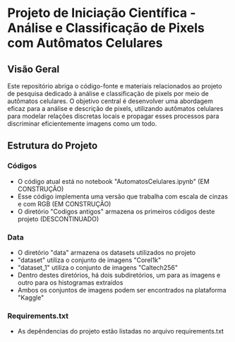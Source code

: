 # Projeto de Iniciação Científica - Análise e Classificação de Pixels com Autômatos Celulares


## Visão Geral
Este repositório abriga o código-fonte e materiais relacionados ao projeto de pesquisa dedicado à análise e classificação de pixels por meio de autômatos celulares. 
O objetivo central é desenvolver uma abordagem eficaz para a análise e descrição de pixels, utilizando autômatos celulares para modelar relações discretas locais e propagar esses processos para discriminar eficientemente imagens como um todo.

## Estrutura do Projeto

### Códigos
- O código atual está no notebook "AutomatosCelulares.ipynb" (EM CONSTRUÇÃO)
- Esse código implementa uma versão que trabalha com escala de cinzas e com RGB (EM CONSTRUÇÃO)
- O diretório "Codigos antigos" armazena os primeiros códigos deste projeto (DESCONTINUADO)

### Data
- O diretório "data" armazena os datasets utilizados no projeto
- "dataset" utiliza o conjunto de imagens "Corel1k"
- "dataset_1" utiliza o conjunto de imagens "Caltech256"
- Dentro destes diretórios, há dois subdiretórios, um para as imagens e outro para os histogramas extraídos
- Ambos os conjuntos de imagens podem ser encontrados na plataforma "Kaggle"

### Requirements.txt
- As depêndencias do projeto estão listadas no arquivo requirements.txt

